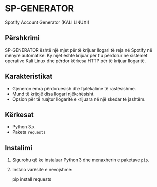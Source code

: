 # SP-GENERATOR

Spotify Account Generator (KALI LINUX!)

## Përshkrimi

SP-GENERATOR është një mjet për të krijuar llogari të reja në Spotify në mënyrë automatike. Ky mjet është krijuar për t'u përdorur në sistemet operative Kali Linux dhe përdor kërkesa HTTP për të krijuar llogaritë.

## Karakteristikat

- Gjeneron emra përdoruesish dhe fjalëkalime të rastësishme.
- Mund të krijojë disa llogari njëkohësisht.
- Opsion për të ruajtur llogaritë e krijuara në një skedar të jashtëm.

## Kërkesat

- Python 3.x
- Paketa `requests`

## Instalimi

1. Sigurohu që ke instaluar Python 3 dhe menaxherin e paketave `pip`.
2. Instalo varësitë e nevojshme:

   pip install requests
